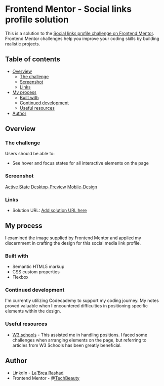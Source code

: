 # Frontend Mentor - Social links profile solution

This is a solution to the [Social links profile challenge on Frontend Mentor](https://www.frontendmentor.io/challenges/social-links-profile-UG32l9m6dQ). Frontend Mentor challenges help you improve your coding skills by building realistic projects. 

## Table of contents

- [Overview](#overview)
  - [The challenge](#the-challenge)
  - [Screenshot](#screenshot)
  - [Links](#links)
- [My process](#my-process)
  - [Built with](#built-with)
  - [Continued development](#continued-development)
  - [Useful resources](#useful-resources)
- [Author](#author)


## Overview

### The challenge

Users should be able to:

- See hover and focus states for all interactive elements on the page

### Screenshot

[Active State](./design/active-states.png)
[Desktop-Preview](./design/desktop-preview.png)
[Mobile-Design](./design/mobile-design.png)


### Links

- Solution URL: [Add solution URL here]([https://your-solution-url.com](https://techbeauty.github.io/social-links-profile/))

## My process

I examined the image supplied by Frontend Mentor and applied my discernment in crafting the design for this social media link profile.

### Built with

- Semantic HTML5 markup
- CSS custom properties
- Flexbox


### Continued development

I'm currently utilizing Codecademy to support my coding journey. My notes proved valuable when I encountered difficulties in positioning specific elements within the design.


### Useful resources

- [W3 schools](https://www.w3schools.com/css/css_positioning.asp) - This assisted me in handling positions. I faced some challenges when arranging elements on the page, but referring to articles from W3 Schools has been greatly beneficial.


## Author

- LinkdIn - [La'Brea Rashad](https://www.linkedin.com/in/labrearashad)
- Frontend Mentor - [@TechBeauty](https://www.frontendmentor.io/profile/TechBeauty)

